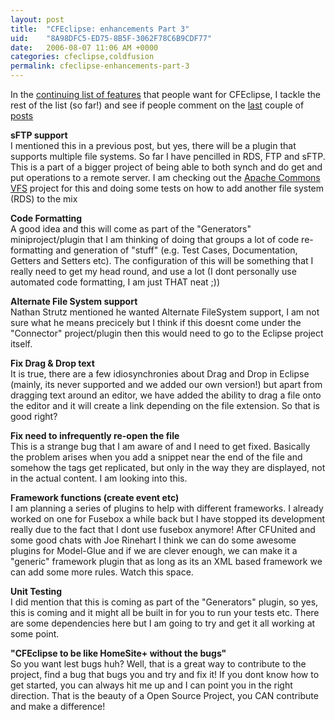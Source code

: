```yaml
---
layout: post
title:  "CFEclipse: enhancements Part 3"
uid:	"8A98DFC5-ED75-8B5F-3062F78C6B9CDF77"
date:   2006-08-07 11:06 AM +0000
categories: cfeclipse,coldfusion
permalink: cfeclipse-enhancements-part-3
---
```

In the <a href="/blog/index.cfm/2006/8/3/CFEclipse-enhancements-Part-2">continuing list of features</a> that people want for CFEclipse, I tackle the rest of the list (so far!) and see if people comment on the <a href="/blog/index.cfm/2006/8/3/CFEclipse-enhancements-Part-2">last</a> couple of <a href="/blog/index.cfm/2006/8/2/CFEclipse-enhancements">posts</a>

<p><strong>sFTP support <br />
</strong>I mentioned this in a previous post, but yes, there will be a plugin that supports multiple file systems. So far I have pencilled in RDS, FTP and sFTP. This is a part of a bigger project of being able to both synch and do get and put operations to a remote server. I am checking out the <a href="http://jakarta.apache.org/commons/vfs/">Apache Commons VFS</a> project for this and doing some tests on how to add another file system (RDS) to the mix </p>
<p><strong>Code Formatting<br />
</strong>A good idea and this will come as part of the &quot;Generators&quot; miniproject/plugin that I am thinking of doing that groups a lot of code re-formatting and generation of &quot;stuff&quot; (e.g. Test Cases, Documentation, Getters and Setters etc). The configuration of this will be something that I really need to get my head round, and use a lot (I dont personally use automated code formatting, I am just THAT neat ;)) </p>
<p><strong>Alternate File System support<br />
</strong>Nathan Strutz mentioned he wanted Alternate FileSystem support, I am not sure what he means precicely but I think if this doesnt come under the &quot;Connector&quot; project/plugin then this would need to go to the Eclipse project itself. </p>
<p><strong>Fix Drag &amp; Drop text</strong><br />
It is true, there are a few idiosynchronies about Drag and Drop in Eclipse (mainly, its never supported and we added our own version!) but apart from dragging text around an editor, we have added the ability to drag a file onto the editor and it will create a link depending on the file extension. So that is good right? </p>
<p><strong>Fix need to infrequently re-open the file<br />
</strong>This is a strange bug that I am aware of and I need to get fixed. Basically the problem arises when you add a snippet near the end of the file and somehow the tags get replicated, but only in the way they are displayed, not in the actual content. I am looking into this. </p>
<p><strong>Framework functions (create event etc)<br />
</strong>I am planning a series of plugins to help with different frameworks. I already worked on one for Fusebox a while back but I have stopped its development really due to the fact that I dont use fusebox anymore! After CFUnited and some good chats with Joe Rinehart I think we can do some awesome plugins for Model-Glue and if we are clever enough, we can make it a &quot;generic&quot; framework plugin that as long as its an XML based framework we can add some more rules. Watch this space.</p>
<p><strong>Unit Testing</strong><br />
I did mention that this is coming as part of the &quot;Generators&quot; plugin, so yes, this is coming and it might all be built in for you to run your tests etc. There are some dependencies here but I am going to try and get it all working at some point. </p>
<p><strong>&quot;CFEclipse to be like HomeSite+ without the bugs&quot;<br />
</strong>So you want lest bugs huh? Well, that is a great way to contribute to the project, find a bug that bugs you and try and fix it! If you dont know how to get started, you can always hit me up and I can point you in the right direction. That is the beauty of a Open Source Project, you CAN contribute and make a difference! <strong><br />
</strong></p>